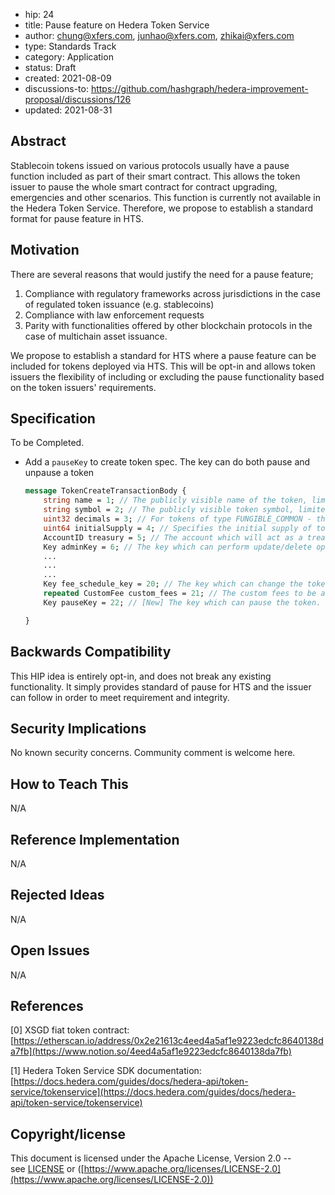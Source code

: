 - hip: 24
- title: Pause feature on Hedera Token Service
- author: chung@xfers.com, junhao@xfers.com, zhikai@xfers.com
- type: Standards Track
- category: Application
- status: Draft
- created: 2021-08-09
- discussions-to: https://github.com/hashgraph/hedera-improvement-proposal/discussions/126
- updated: 2021-08-31

## **Abstract**

Stablecoin tokens issued on various protocols usually have a pause function included as part of their smart contract. This allows the token issuer to pause the whole smart contract for contract upgrading, emergencies and other scenarios. This function is currently not available in the Hedera Token Service. Therefore, we propose to establish a standard format for pause feature in HTS. 

## **Motivation**

There are several reasons that would justify the need for a pause feature;

1. Compliance with regulatory frameworks across jurisdictions in the case of regulated token issuance (e.g. stablecoins)
2. Compliance with law enforcement requests
3. Parity with functionalities offered by other blockchain protocols in the case of multichain asset issuance.

We propose to establish a standard for HTS where a pause feature can be included for tokens deployed via HTS. This will be opt-in and allows token issuers the flexibility of including or excluding the pause functionality based on the token issuers' requirements. 

## **Specification**

To be Completed.

- Add a `pauseKey` to create token spec. The key can do both pause and unpause a token

    ```protobuf
    message TokenCreateTransactionBody {
        string name = 1; // The publicly visible name of the token, limited to a UTF-8 encoding of length <tt>tokens.maxSymbolUtf8Bytes</tt>.
        string symbol = 2; // The publicly visible token symbol, limited to a UTF-8 encoding of length <tt>tokens.maxTokenNameUtf8Bytes</tt>.
        uint32 decimals = 3; // For tokens of type FUNGIBLE_COMMON - the number of decimal places a token is divisible by. For tokens of type NON_FUNGIBLE_UNIQUE - value must be 0
        uint64 initialSupply = 4; // Specifies the initial supply of tokens to be put in circulation. The initial supply is sent to the Treasury Account. The supply is in the lowest denomination possible. In the case for NON_FUNGIBLE_UNIQUE Type the value must be 0
        AccountID treasury = 5; // The account which will act as a treasury for the token. This account will receive the specified initial supply or the newly minted NFTs in the case for NON_FUNGIBLE_UNIQUE Type
        Key adminKey = 6; // The key which can perform update/delete operations on the token. If empty, the token can be perceived as immutable (not being able to be updated/deleted)
        ...
        ...
        ...
        Key fee_schedule_key = 20; // The key which can change the token's custom fee schedule; must sign a TokenFeeScheduleUpdate transaction
        repeated CustomFee custom_fees = 21; // The custom fees to be assessed during a CryptoTransfer that transfers units of this token
        Key pauseKey = 22; // [New] The key which can pause the token. If empty, pause is not possible

    }
    ```

## **Backwards Compatibility**

This HIP idea is entirely opt-in, and does not break any existing functionality. It simply provides standard of pause for HTS and the issuer can follow in order to meet requirement and integrity.

## **Security Implications**

No known security concerns. Community comment is welcome here.

## **How to Teach This**

N/A

## **Reference Implementation**

N/A

## **Rejected Ideas**

N/A

## **Open Issues**

N/A

## **References**

[0] XSGD fiat token contract: [https://etherscan.io/address/0x2e21613c4eed4a5af1e9223edcfc8640138da7fb](https://www.notion.so/4eed4a5af1e9223edcfc8640138da7fb)

[1] Hedera Token Service SDK documentation: 
[https://docs.hedera.com/guides/docs/hedera-api/token-service/tokenservice](https://docs.hedera.com/guides/docs/hedera-api/token-service/tokenservice)

## **Copyright/license**

This document is licensed under the Apache License, Version 2.0 -- see [LICENSE](https://github.com/hashgraph/hedera-improvement-proposal/LICENSE) or ([https://www.apache.org/licenses/LICENSE-2.0](https://www.apache.org/licenses/LICENSE-2.0))